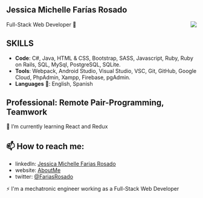 ## Jessica Michelle Farías Rosado
Full-Stack Web Developer 👋
<img align="right" src="https://github-readme-stats.vercel.app/api/?username=jessicafarias&show_icons=true&hide_border=true" />

## SKILLS
 - **Code**: C#, Java, HTML & CSS, Bootstrap, SASS, Javascript, Ruby, Ruby on Rails, SQL, MySql, PostgreSQL, SQLite.
 - **Tools**: Webpack, Android Studio, Visual Studio, VSC, Git, GitHub, Google Cloud, PhpAdmin, Xampp, Firebase, pgAdmin.
 - **Languages** 💬: English, Spanish

## Professional: Remote Pair-Programming, Teamwork
🌱 I’m currently learning React and Redux


## 📫 How to reach me:
 - linkedIn: [Jessica Michelle Farias Rosado](https://www.linkedin.com/in/jessica-michelle-farias-rosado/)
 - website: [AboutMe](http://jessicafarias.me/)
 - twitter: [@FariasRosado](https://twitter.com/FariasRosado)

⚡ I'm a mechatronic engineer working as a Full-Stack Web Developer

